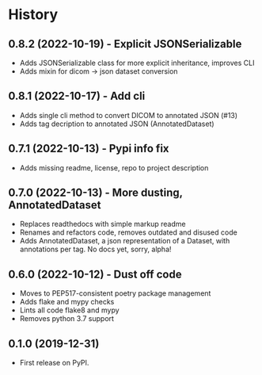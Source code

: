 # History
## 0.8.2 (2022-10-19) - Explicit JSONSerializable
* Adds JSONSerializable class for more explicit inheritance, improves CLI
* Adds mixin for dicom -> json dataset conversion

## 0.8.1 (2022-10-17) - Add cli
* Adds single cli method to convert DICOM to annotated JSON (#13)
* Adds tag decription to annotated JSON (AnnotatedDataset)

## 0.7.1 (2022-10-13) - Pypi info fix
* Adds missing readme, license, repo to project description

## 0.7.0 (2022-10-13) - More dusting, AnnotatedDataset
* Replaces readthedocs with simple markup readme
* Renames and refactors code, removes outdated and disused code
* Adds AnnotatedDataset, a json representation of a Dataset, with annotations per tag. No docs yet, sorry, alpha!

## 0.6.0 (2022-10-12) - Dust off code
* Moves to PEP517-consistent poetry package management
* Adds flake and mypy checks
* Lints all code flake8 and mypy
* Removes python 3.7 support

## 0.1.0 (2019-12-31)
* First release on PyPI.
